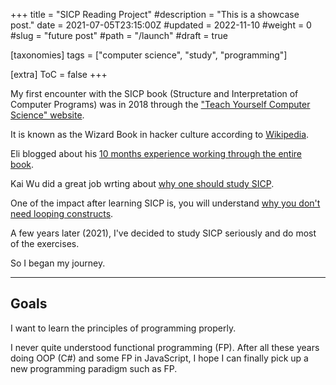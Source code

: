 +++
title = "SICP Reading Project"
#description = "This is a showcase post."
date = 2021-07-05T23:15:00Z
#updated = 2022-11-10
#weight = 0
#slug = "future post"
#path = "/launch"
#draft = true

[taxonomies]
tags = ["computer science", "study", "programming"]

[extra]
ToC = false
+++

My first encounter with the SICP book (Structure and Interpretation of Computer Programs) was in 2018 through the ["Teach Yourself Computer Science" website](https://teachyourselfcs.com/).

<!-- more -->

It is known as the Wizard Book in hacker culture according to [Wikipedia](https://en.wikipedia.org/wiki/Structure_and_Interpretation_of_Computer_Programs).

Eli blogged about his [10 months experience working through the entire book](https://eli.thegreenplace.net/2008/04/18/sicp-conclusion).

Kai Wu did a great job wrting about [why one should study SICP](https://archive.is/uTOol).

One of the impact after learning SICP is, you will understand [why you don't need looping constructs](https://www.lvguowei.me/post/sicp-goodness-looping/).

A few years later (2021), I've decided to study SICP seriously and do most of the exercises.

So I began my journey.

---

## Goals

I want to learn the principles of programming properly.

I never quite understood functional programming (FP). After all these years doing OOP (C#) and some FP in JavaScript,
I hope I can finally pick up a new programming paradigm such as FP.
